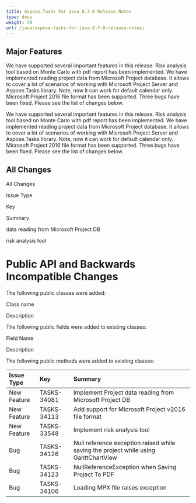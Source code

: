 ```yaml
---
title: Aspose.Tasks For Java 8.7.0 Release Notes
type: docs
weight: 50
url: /java/aspose-tasks-for-java-8-7-0-release-notes/
---
```


## **Major Features**
We have supported several important features in this release. Risk 
analysis tool based on Monte Carlo with pdf report has been implemented.
We have implemented reading project data from Microsoft Project database. It 
allows to cover a lot of scenarios of working with Microsoft Project Server 
and Aspose.Tasks library. Note, now it can work for default calendar 
only. Microsoft Project 2016 file format has been supported. Three bugs have 
been fixed. Please see the list of changes below. 

We have supported several important features in this release. Risk 
analysis tool based on Monte Carlo with pdf report has been implemented.
We have implemented reading project data from Microsoft Project database. It 
allows to cover a lot of scenarios of working with Microsoft Project Server 
and Aspose.Tasks library. Note, now it can work for default calendar 
only. Microsoft Project 2016 file format has been supported. Three bugs have 
been fixed. Please see the list of changes below.
## **All Changes**
All Changes

Issue Type

Key

Summary

data reading from Microsoft Project DB

risk analysis tool
# **Public API and Backwards Incompatible Changes**
The following public classes were added:

Class name

Description

The following public fields were added to existing classes:

Field Name

Description

The following public methods were added to existing classes:

|**Issue Type** |**Key** |**Summary** |
| :- | :- | :- |
|New Feature |TASKS-34081 |Implement Project data reading from Microsoft Project DB |
|New Feature |TASKS-34113 |Add support for Microsoft Project v2016 file format |
|New Feature |TASKS-33548 |Implement risk analysis tool |
|Bug |TASKS-34126 |Null reference exception raised while saving the project while using GanttChartView |
|Bug |TASKS-34123 |NullReferenceException when Saving Project To PDF |
|Bug |TASKS-34106 |Loading MPX file raises exception |


